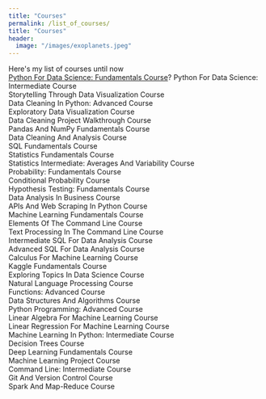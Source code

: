 ```yaml
---
title: "Courses"
permalink: /list_of_courses/
title: "Courses"
header:
  image: "/images/exoplanets.jpeg"
---
```

Here's my list of courses until now <br/>
 [Python For Data Science: Fundamentals Course](https://github.com/dataoptimal)?
Python For Data Science: Intermediate Course <br/>
Storytelling Through Data Visualization Course <br/>
Data Cleaning In Python: Advanced Course <br/>
Exploratory Data Visualization Course <br/>
Data Cleaning Project Walkthrough Course <br/>
Pandas And NumPy Fundamentals Course <br/>
Data Cleaning And Analysis Course <br/>
SQL Fundamentals Course <br/>
Statistics Fundamentals Course <br/>
Statistics Intermediate: Averages And Variability Course <br/>
Probability: Fundamentals Course <br/>
Conditional Probability Course <br/>
Hypothesis Testing: Fundamentals Course <br/>
Data Analysis In Business Course <br/>
APIs And Web Scraping In Python Course <br/>
Machine Learning Fundamentals Course <br/>
Elements Of The Command Line Course <br/>
Text Processing In The Command Line Course <br/>
Intermediate SQL For Data Analysis Course <br/>
Advanced SQL For Data Analysis Course <br/>
Calculus For Machine Learning Course <br/>
Kaggle Fundamentals Course <br/>
Exploring Topics In Data Science Course <br/>
Natural Language Processing Course <br/>
Functions: Advanced Course <br/>
Data Structures And Algorithms Course <br/>
Python Programming: Advanced Course <br/>
Linear Algebra For Machine Learning Course <br/>
Linear Regression For Machine Learning Course <br/>
Machine Learning In Python: Intermediate Course <br/>
Decision Trees Course <br/>
Deep Learning Fundamentals Course <br/>
Machine Learning Project Course <br/>
Command Line: Intermediate Course <br/>
Git And Version Control Course <br/>
Spark And Map-Reduce Course <br/>
